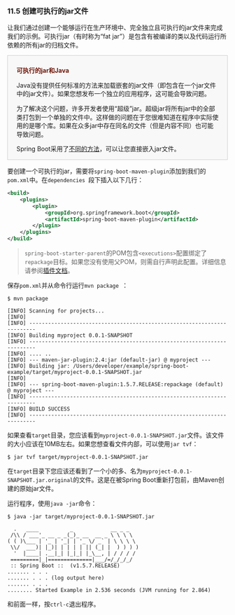 ### 11.5 创建可执行的jar文件

让我们通过创建一个能够运行在生产环境中、完全独立且可执行的jar文件来完成我们的示例。可执行jar（有时称为“fat jar”）是包含有被编译的类以及代码运行所依赖的所有jar的归档文件。

<div style="background-color: #F8F8F8;border: 1px solid #CCCCCC;line-height: 1.4;padding: 0 20px;margin-bottom: 15px;">
<p style="font-weight: bold;color: #6D180B;padding-top: 10px;">可执行的jar和Java</p>
<p>Java没有提供任何标准的方法来加载嵌套的jar文件（即包含在一个jar文件中的jar文件）。如果您想发布一个独立的应用程序，这可能会导致问题。
</p><p>
为了解决这个问题，许多开发者使用“超级”jar。超级jar将所有jar中的全部类打包到一个单独的文件中。这样做的问题在于您很难知道在程序中实际使用的是哪个库。如果在众多jar中存在同名的文件（但是内容不同）也可能导致问题。
</p><p>
Spring Boot采用了<a href="../X.Appendices/E.The_executable_jar_format.md">不同的方法</a>，可以让您直接嵌入jar文件。</p>
</div>

要创建一个可执行的jar，需要将`spring-boot-maven-plugin`添加到我们的`pom.xml`中。在`dependencies `段下插入以下几行：

```xml
<build>
    <plugins>
        <plugin>
            <groupId>org.springframework.boot</groupId>
            <artifactId>spring-boot-maven-plugin</artifactId>
        </plugin>
    </plugins>
</build>
```

>`spring-boot-starter-parent`的POM包含`<executions>`配置绑定了`repackage`目标。如果您没有使用父POM，则需自行声明此配置。详细信息请参阅[插件文档](https://docs.spring.io/spring-boot/docs/1.5.7.RELEASE/maven-plugin/usage.html)。

保存`pom.xml`并从命令行运行`mvn package `：

```
$ mvn package

[INFO] Scanning for projects...
[INFO]
[INFO] ------------------------------------------------------------------------
[INFO] Building myproject 0.0.1-SNAPSHOT
[INFO] ------------------------------------------------------------------------
[INFO] .... ..
[INFO] --- maven-jar-plugin:2.4:jar (default-jar) @ myproject ---
[INFO] Building jar: /Users/developer/example/spring-boot-example/target/myproject-0.0.1-SNAPSHOT.jar
[INFO]
[INFO] --- spring-boot-maven-plugin:1.5.7.RELEASE:repackage (default) @ myproject ---
[INFO] ------------------------------------------------------------------------
[INFO] BUILD SUCCESS
[INFO] ------------------------------------------------------------------------
```

如果查看`target`目录，您应该看到`myproject-0.0.1-SNAPSHOT.jar`文件。该文件的大小应该在10MB左右。如果您想查看文件内部，可以使用`jar tvf`：

```
$ jar tvf target/myproject-0.0.1-SNAPSHOT.jar
```

在`target`目录下您应该还看到了一个小的多、名为`myproject-0.0.1-SNAPSHOT.jar.original`的文件。这是在被Spring Boot重新打包前，由Maven创建的原始jar文件。

运行程序，使用`java -jar`命令：

```
$ java -jar target/myproject-0.0.1-SNAPSHOT.jar

  .   ____          _            __ _ _
 /\\ / ___'_ __ _ _(_)_ __  __ _ \ \ \ \
( ( )\___ | '_ | '_| | '_ \/ _` | \ \ \ \
 \\/  ___)| |_)| | | | | || (_| |  ) ) ) )
  '  |____| .__|_| |_|_| |_\__, | / / / /
 =========|_|==============|___/=/_/_/_/
 :: Spring Boot ::  (v1.5.7.RELEASE)
....... . . .
....... . . . (log output here)
....... . . .
........ Started Example in 2.536 seconds (JVM running for 2.864)
```

和前面一样，按`ctrl-c`退出程序。
